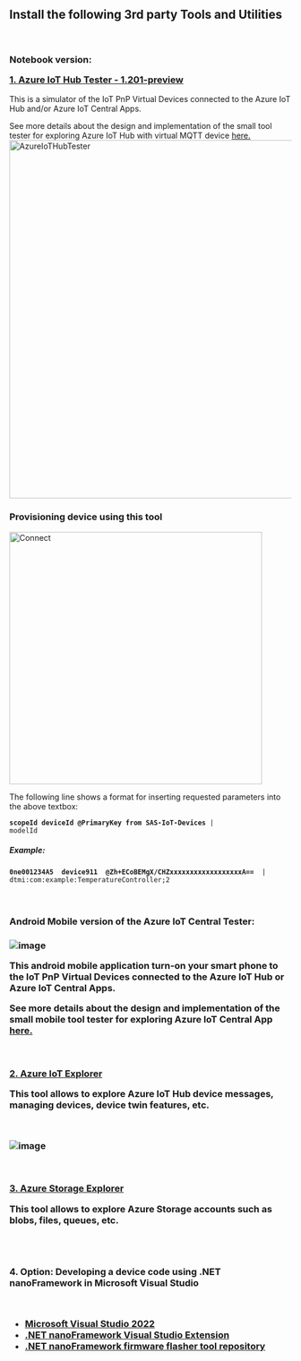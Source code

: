 <h2>Install the following 3rd party Tools and Utilities</h2>
<br />
<h3>Notebook version:

<a href="https://github.com/romankiss/R-IoT/blob/main/Projects/2022/IoT-TTN-To-Azure/VirtualDevices/AzureIoTHubTester_1201_preview.zip">1. Azure IoT Hub Tester - 1.201-preview</a>
</h3>
<p>This is a simulator of the IoT PnP Virtual Devices connected to the Azure IoT Hub and/or Azure IoT Central Apps.</p>
See more details about the design and implementation of the small tool tester for exploring Azure IoT Hub with virtual MQTT device 
<a href="https://www.codeproject.com/articles/1173356/Azure-IoT-Hub-Tester">here.</a>

<img width="640" alt="AzureIoTHubTester" src="https://user-images.githubusercontent.com/30365471/219094987-7d7775fb-6534-4348-9b25-2302d8ff0495.PNG">

<h3>Provisioning device using this tool</h3>

<img width="451" alt="Connect" src="https://user-images.githubusercontent.com/30365471/219115730-02781382-eba7-4e46-acf8-08c500273a09.PNG">

The following line shows a format for inserting requested parameters into the above textbox:

<code><b>scopeId  deviceId  @PrimaryKey from SAS-IoT-Devices</b>  | modelId </code>

<h5>Example:</h5>
<code><b>0ne001234A5  device911  @Zh+ECoBEMgX/CHZxxxxxxxxxxxxxxxxxxA==</b>  | dtmi:com:example:TemperatureController;2 </code>

<br />
<br />
<br />
<h3>Android Mobile version of the Azure IoT Central Tester:<h3>

![image](https://user-images.githubusercontent.com/30365471/221207077-fc8ac310-a127-4859-94f4-1a02c037c64b.png)
 
<p>This android mobile application turn-on your smart phone to the IoT PnP Virtual Devices connected to the Azure IoT Hub or Azure IoT Central Apps.</p>

See more details about the design and implementation of the small mobile tool tester for exploring Azure IoT Central App         
<a href="https://www.codeproject.com/Articles/5322753/Azure-IoT-Central-Tester">here.</a>
  
<br />
<br />
<a href="https://github.com/Azure/azure-iot-explorer/releases">2. Azure IoT Explorer</a>
<p></p>
<p>This tool allows to explore Azure IoT Hub device messages, managing devices, device twin features, etc.</p>
<br />

  ![image](https://github.com/romankiss/R-IoT/assets/30365471/7b5ac748-25f1-48dd-a19a-c4bc684e9d4a)

  
<br />
<br />
  <a href="https://azure.microsoft.com/en-us/products/storage/storage-explorer/">3. Azure Storage Explorer</a>
  
  <br />
  
  <p></p>
<p>This tool allows to explore Azure Storage accounts such as blobs, files, queues, etc.</p>
<br />
  <br />
 
 <p>4. Option: Developing a device code using .NET nanoFramework in Microsoft Visual Studio</p>
  <br />
 <ul>
    <li><a href="https://visualstudio.microsoft.com/free-developer-offers/">Microsoft Visual Studio 2022</a></li>
    <li><a href="https://marketplace.visualstudio.com/items?itemName=nanoframework.nanoframework-vs2022-extension">.NET nanoFramework Visual Studio Extension</a></li>
  <li><a href="https://www.nuget.org/packages/nanoff">.NET nanoFramework firmware flasher tool repository</a></li>
  <br />
 </ul>
 
 
 
 
 
 
  
